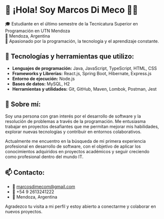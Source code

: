 # 👋 ¡Hola! Soy Marcos Di Meco 👨‍💻

🎓 Estudiante en el último semestre de la Tecnicatura Superior en Programación en UTN Mendoza  
📍 Mendoza, Argentina  
🚀 Apasionado por la programación, la tecnología y el aprendizaje constante.

## 📌 Tecnologías y herramientas que utilizo:

- **Lenguajes de programación:** Java, JavaScript, TypeScript, HTML, CSS  
- **Frameworks y Librerías:** React.js, Spring Boot, Hibernate, Express.js  
- **Entorno de ejecución:** Node.js  
- **Bases de datos:** MySQL, H2  
- **Herramientas y utilidades:** Git, GitHub, Maven, Lombok, Postman, Jest  

## 🎯 Sobre mí:

Soy una persona con gran interés por el desarrollo de software y la resolución de problemas a través de la programación. Me entusiasma trabajar en proyectos desafiantes que me permitan mejorar mis habilidades, explorar nuevas tecnologías y contribuir en entornos colaborativos.

Actualmente me encuentro en la búsqueda de mi primera experiencia profesional en desarrollo de software, con el objetivo de aplicar los conocimientos adquiridos en proyectos académicos y seguir creciendo como profesional dentro del mundo IT.

## 📫 Contacto:

- 📧 marcosdimecom@gmail.com  
- 📱 +54 9 2613241222  
- 📍 Mendoza, Argentina  

Agradezco tu visita a mi perfil y estoy abierto a conectarme y colaborar en nuevos proyectos.
